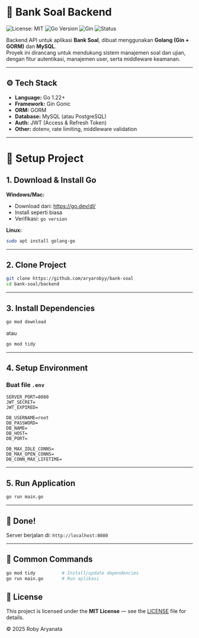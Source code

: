 # 🧠 Bank Soal Backend

![License: MIT](https://img.shields.io/badge/License-MIT-yellow.svg)
![Go Version](https://img.shields.io/github/go-mod/go-version/aryarobyy/bank-soal)
![Gin](https://img.shields.io/badge/Gin-Framework-blue)
![Status](https://img.shields.io/badge/Status-Active-success)

Backend API untuk aplikasi **Bank Soal**, dibuat menggunakan **Golang (Gin + GORM)** dan **MySQL**.  
Proyek ini dirancang untuk mendukung sistem manajemen soal dan ujian, dengan fitur autentikasi, manajemen user, serta middleware keamanan.

---

## ⚙️ Tech Stack

- **Language:** Go 1.22+
- **Framework:** Gin Gonic
- **ORM:** GORM
- **Database:** MySQL (atau PostgreSQL)
- **Auth:** JWT (Access & Refresh Token)
- **Other:** dotenv, rate limiting, middleware validation

---

# 🚀 Setup Project

## 1. Download & Install Go

**Windows/Mac:**
- Download dari: https://go.dev/dl/
- Install seperti biasa
- Verifikasi: `go version`

**Linux:**
```bash
sudo apt install golang-go
```

---

## 2. Clone Project

```bash
git clone https://github.com/aryarobyy/bank-soal
cd bank-soal/backend
```

---

## 3. Install Dependencies

```bash
go mod download
```

atau

```bash
go mod tidy
```

---

## 4. Setup Environment

### Buat file `.env`

```env
SERVER_PORT=8080
JWT_SECRET=
JWT_EXPIRED=

DB_USERNAME=root
DB_PASSWORD=
DB_NAME=
DB_HOST=
DB_PORT=

DB_MAX_IDLE_CONNS=
DB_MAX_OPEN_CONNS=
DB_CONN_MAX_LIFETIME=
```

---

## 5. Run Application

```bash
go run main.go
```

---

## 🎯 Done!

Server berjalan di: `http://localhost:8080`

---

## 📝 Common Commands

```bash
go mod tidy          # Install/update dependencies
go run main.go       # Run aplikasi
```

## 📜 License
This project is licensed under the **MIT License** — see the [LICENSE](./LICENSE) file for details.

© 2025 Roby Aryanata